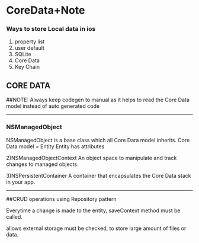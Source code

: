 # CoreData+Note

### Ways to store Local data in ios

1) property list
2) user default
3) SQLite
4) Core Data
5) Key Chain


## CORE DATA

##NOTE: Always keep codegen to manual as it helps to read the Core Data model instead of auto generated code

________________________________________________

### NSManagedObject

NSManagedObject is a base class which all Core Dara model inherits.
Core Data model = Entity
Entity has attributes

2)NSManagedObjectContext
An object space to manipulate and track changes to managed objects.

3)NSPersistentContainer
A container that encapsulates the Core Data stack in your app.

_________________________________________________


##CRUD operations using Repository pattern

Everytime a change is made to the entity, saveContext method must be called.

allows external storage must be checked, to store large amount of files or data.

